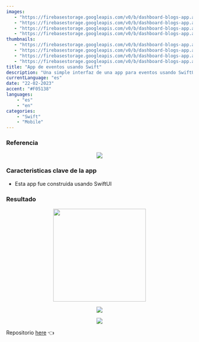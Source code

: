 ```yaml
---
images:
   - "https://firebasestorage.googleapis.com/v0/b/dashboard-blogs-app.appspot.com/o/images%2FThzROsREBLP9kFuUvCnohZ2IABw2%2Fswift-event-app-hero.png?alt=media&token=44f8ec90-b36e-4651-b0d2-6ca0b911176f"
   - "https://firebasestorage.googleapis.com/v0/b/dashboard-blogs-app.appspot.com/o/images%2FThzROsREBLP9kFuUvCnohZ2IABw2%2Fthumbnail_half_swift-event-app-hero.png?alt=media&token=1db702c6-880d-41a1-baa3-4cdd3a9391ae"
   - "https://firebasestorage.googleapis.com/v0/b/dashboard-blogs-app.appspot.com/o/images%2FThzROsREBLP9kFuUvCnohZ2IABw2%2Fthumbnail_med_swift-event-app-hero.png?alt=media&token=d313db8b-a8e4-416a-9b1c-57586b762427"
   - "https://firebasestorage.googleapis.com/v0/b/dashboard-blogs-app.appspot.com/o/images%2FThzROsREBLP9kFuUvCnohZ2IABw2%2Fthumbnail_low_swift-event-app-hero.png?alt=media&token=6ba46075-29d7-4298-8ea0-5352a82f2854"
thumbnails: 
   - "https://firebasestorage.googleapis.com/v0/b/dashboard-blogs-app.appspot.com/o/images%2FThzROsREBLP9kFuUvCnohZ2IABw2%2Fswift-event-app-thumbnail.png?alt=media&token=29a3e484-de50-493f-98a1-189606d65c64"
   - "https://firebasestorage.googleapis.com/v0/b/dashboard-blogs-app.appspot.com/o/images%2FThzROsREBLP9kFuUvCnohZ2IABw2%2Fthumbnail_half_swift-event-app-thumbnail.png?alt=media&token=f7e742c0-af07-4772-acda-0d6c8f55a1fc"
   - "https://firebasestorage.googleapis.com/v0/b/dashboard-blogs-app.appspot.com/o/images%2FThzROsREBLP9kFuUvCnohZ2IABw2%2Fthumbnail_med_swift-event-app-thumbnail.png?alt=media&token=76b87c6f-26db-4d26-a0ee-f30bc076c594"
   - "https://firebasestorage.googleapis.com/v0/b/dashboard-blogs-app.appspot.com/o/images%2FThzROsREBLP9kFuUvCnohZ2IABw2%2Fthumbnail_low_swift-event-app-thumbnail.png?alt=media&token=a0c6e0f6-47cb-48ce-9f64-7649abf23066"
title: "App de eventos usando Swift"
description: "Una simple interfaz de una app para eventos usando SwiftUI."
currentLanguage: "es"
date: "22-02-2023"
accent: "#F05138"
languages: 
    - "es"
    - "en"
categories:
    - "Swift"
    - "Mobile"
---
```

### Referencia

<p align="center">
<picture>
<source sizes="(min-width: 720px) 720px, 100vw" srcset="https://firebasestorage.googleapis.com/v0/b/dashboard-blogs-app.appspot.com/o/images%2FThzROsREBLP9kFuUvCnohZ2IABw2%2Fthumbnail_half_flutter-events-reference.png?alt=media&token=a1cf9fe0-ac8f-4240-94c1-6363a609886d 1200w, https://firebasestorage.googleapis.com/v0/b/dashboard-blogs-app.appspot.com/o/images%2FThzROsREBLP9kFuUvCnohZ2IABw2%2Fthumbnail_med_flutter-events-reference.png?alt=media&token=6a730a33-2b24-4581-88bf-3b674f820235 800w, https://firebasestorage.googleapis.com/v0/b/dashboard-blogs-app.appspot.com/o/images%2FThzROsREBLP9kFuUvCnohZ2IABw2%2Fthumbnail_low_flutter-events-reference.png?alt=media&token=f4644220-790b-47cf-b819-bab34be7058f 400w">
<img src="https://firebasestorage.googleapis.com/v0/b/dashboard-blogs-app.appspot.com/o/images%2FThzROsREBLP9kFuUvCnohZ2IABw2%2Fflutter-events-reference.png?alt=media&token=cba4168b-bcb5-470c-9e9c-ce0c7490c610">
</picture>
</p>


### Caracteristicas clave de la app
- Esta app fue construida usando SwiftUI

### Resultado

<div class="img-carousel-blog">
<p align="center">
    <img src=" https://firebasestorage.googleapis.com/v0/b/dashboard-blogs-app.appspot.com/o/images%2FThzROsREBLP9kFuUvCnohZ2IABw2%2Fevent-app-demo-swift.gif?alt=media&token=fa3f15b0-f118-44f4-b1e0-b6b99dd3acc2" width="250">
</p>
<p align="center">
<picture width="250">
<source sizes="(min-width: 720px) 720px, 100vw" srcset="https://firebasestorage.googleapis.com/v0/b/dashboard-blogs-app.appspot.com/o/images%2FThzROsREBLP9kFuUvCnohZ2IABw2%2Fthumbnail_half_event-app-home-swift.png?alt=media&token=c18ce2a1-3eaf-4d0c-9c9a-164c0173b4ac 1200w, https://firebasestorage.googleapis.com/v0/b/dashboard-blogs-app.appspot.com/o/images%2FThzROsREBLP9kFuUvCnohZ2IABw2%2Fthumbnail_med_event-app-home-swift.png?alt=media&token=84499bd8-c200-405d-ac07-264f7e8f4211 800w, https://firebasestorage.googleapis.com/v0/b/dashboard-blogs-app.appspot.com/o/images%2FThzROsREBLP9kFuUvCnohZ2IABw2%2Fthumbnail_low_event-app-home-swift.png?alt=media&token=cde7aec4-ccc2-449a-b419-9b05269b1f30 400w">
<img src="https://firebasestorage.googleapis.com/v0/b/dashboard-blogs-app.appspot.com/o/images%2FThzROsREBLP9kFuUvCnohZ2IABw2%2Fevent-app-home-swift.png?alt=media&token=0b4d3fbb-205c-4a18-806b-fd20c6a32bc9">
</picture>
</p>
<p align="center">
<picture width="250">
<source sizes="(min-width: 720px) 720px, 100vw" srcset="https://firebasestorage.googleapis.com/v0/b/dashboard-blogs-app.appspot.com/o/images%2FThzROsREBLP9kFuUvCnohZ2IABw2%2Fthumbnail_half_event-app-events-swift.png?alt=media&token=65413be4-c514-439d-ab1a-8c5efd114f20 1200w, https://firebasestorage.googleapis.com/v0/b/dashboard-blogs-app.appspot.com/o/images%2FThzROsREBLP9kFuUvCnohZ2IABw2%2Fthumbnail_med_event-app-events-swift.png?alt=media&token=b9fb207c-662b-4400-8cf7-b0610d0fc8eb 800w, https://firebasestorage.googleapis.com/v0/b/dashboard-blogs-app.appspot.com/o/images%2FThzROsREBLP9kFuUvCnohZ2IABw2%2Fthumbnail_low_event-app-events-swift.png?alt=media&token=303e7dbe-188e-466f-adda-64ea5669105b 400w">
<img src="https://firebasestorage.googleapis.com/v0/b/dashboard-blogs-app.appspot.com/o/images%2FThzROsREBLP9kFuUvCnohZ2IABw2%2Fevent-app-events-swift.png?alt=media&token=d3fd3201-44c3-4cb7-8d1c-1272332a1d13">
</picture>
</p>
</div>

Repositorio [here](https://github.com/JoseLuna12/event-app-swiftUi) 👈 <br>